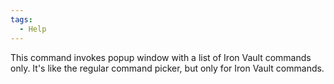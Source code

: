 ```yaml
---
tags:
  - Help
---
```

This command invokes popup window with a list of Iron Vault commands only. It's like the regular command picker, but only for Iron Vault commands.